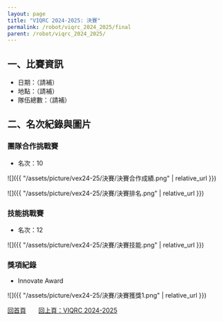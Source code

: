 ```yaml
---
layout: page
title: "VIQRC 2024-2025: 決賽"
permalink: /robot/viqrc_2024_2025/final
parent: /robot/viqrc_2024_2025/
---
```


## 一、比賽資訊

- 日期：（請補）
- 地點：（請補）
- 隊伍總數：（請補）

## 二、名次紀錄與圖片

### 團隊合作挑戰賽
- 名次：10

![]({{ "/assets/picture/vex24-25/決賽/決賽合作成績.png" | relative_url }})

![]({{ "/assets/picture/vex24-25/決賽/決賽排名.png" | relative_url }})

### 技能挑戰賽
- 名次：12

![]({{ "/assets/picture/vex24-25/決賽/決賽技能.png" | relative_url }})

### 獎項紀錄
- Innovate Award

![]({{ "/assets/picture/vex24-25/決賽/決賽獲獎1.png" | relative_url }})


[回首頁](/activity_reflections/)　　[回上頁：VIQRC 2024-2025](/activity_reflections/robot/viqrc_2024_2025/)